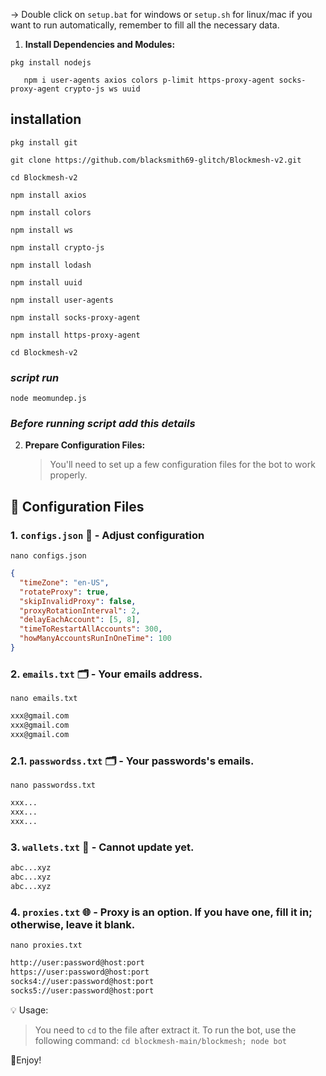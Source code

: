 -> Double click on `setup.bat` for windows or `setup.sh` for linux/mac if you want to run automatically, remember to fill all the necessary data.

1. **Install Dependencies and Modules:**

```
pkg install nodejs
``` 

```
   npm i user-agents axios colors p-limit https-proxy-agent socks-proxy-agent crypto-js ws uuid
   ```
## installation 
```
pkg install git
```

```
git clone https://github.com/blacksmith69-glitch/Blockmesh-v2.git
```
```
cd Blockmesh-v2
```
```
npm install axios
```
```
npm install colors
```
```
npm install ws
```
```
npm install crypto-js
```
```
npm install lodash
```
```
npm install uuid
```
```
npm install user-agents
```
```
npm install socks-proxy-agent
```
```
npm install https-proxy-agent
```
```
cd Blockmesh-v2 
```
### ***script run*** ###

```
node meomundep.js
```
### ***Before running script add this details*** ###
2. **Prepare Configuration Files:**

   > You'll need to set up a few configuration files for the bot to work properly.

## 📁 Configuration Files

### 1. `configs.json` 📜 - Adjust configuration
```
nano configs.json
```

```json
{
  "timeZone": "en-US",
  "rotateProxy": true,
  "skipInvalidProxy": false,
  "proxyRotationInterval": 2,
  "delayEachAccount": [5, 8],
  "timeToRestartAllAccounts": 300,
  "howManyAccountsRunInOneTime": 100
}
```

### 2. `emails.txt` 🗂️ - Your emails address.

```
nano emails.txt
```
```txt
xxx@gmail.com
xxx@gmail.com
xxx@gmail.com
```

### 2.1. `passwordss.txt` 🗂️ - Your passwords's emails.

```
nano passwordss.txt
```
```txt
xxx...
xxx...
xxx...
```

### 3. `wallets.txt` 💼 - Cannot update yet.

```txt - wallet address
abc...xyz
abc...xyz
abc...xyz
```

### 4. `proxies.txt` 🌐 - Proxy is an option. If you have one, fill it in; otherwise, leave it blank.

```
nano proxies.txt
```

```txt
http://user:password@host:port
https://user:password@host:port
socks4://user:password@host:port
socks5://user:password@host:port
```

💡 Usage:

> You need to `cd` to the file after extract it.
> To run the bot, use the following command: `cd blockmesh-main/blockmesh; node bot`

🎇Enjoy!
